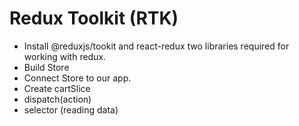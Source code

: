 # Redux Toolkit (RTK)

- Install @reduxjs/tookit and react-redux two libraries required for working with redux.
- Build Store
- Connect Store to our app.
- Create cartSlice
- dispatch(action)
- selector (reading data)
